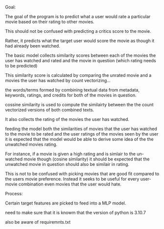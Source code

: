 Goal:

The goal of the program is to predict what a user would rate a particular movie based on their rating to other movies. 

This should not be confused with predicting a critics score to the movie.

Rather, it predicts what the target user would score the movie as though it had already been watched.



The basic model collects similarity scores between each of the movies the user has watched and rated and the movie in question (which rating needs to be predicted)

This similarity score is calculated by comparing the unrated movie and a movies the user has watched by count vectorizing...

the words/terms formed by combining textual data from metadata, keywords, ratings, and credits for both of the movies in question.

cossine similarity is used to compute the similairty between the the count vectorized versions of both combined texts.


It also collects the rating of the movies the user has watched. 

feeding the model both the similarities of movies that the user has watched to the movie to be rated and the user ratings of the movies seen by the user it is expected that the model would be able to derive some idea of the the unwatched movies rating. 

For instance, if a movie is given a high rating and is simlair to the un-watched movie though (cosine similarity) it should be expected that the unwatched movie in question should also be similair in rating.














This is not to be confused with picking movies that are good fit compared to the users movie preference. Instead it seeks to be useful for every user-movie combination even movies that the user would hate.







Process:


Certain target features are picked to feed into a MLP model.










need to make sure that it is knowm that the version of python is 3.10.7

also be aware of requiremnts.txt